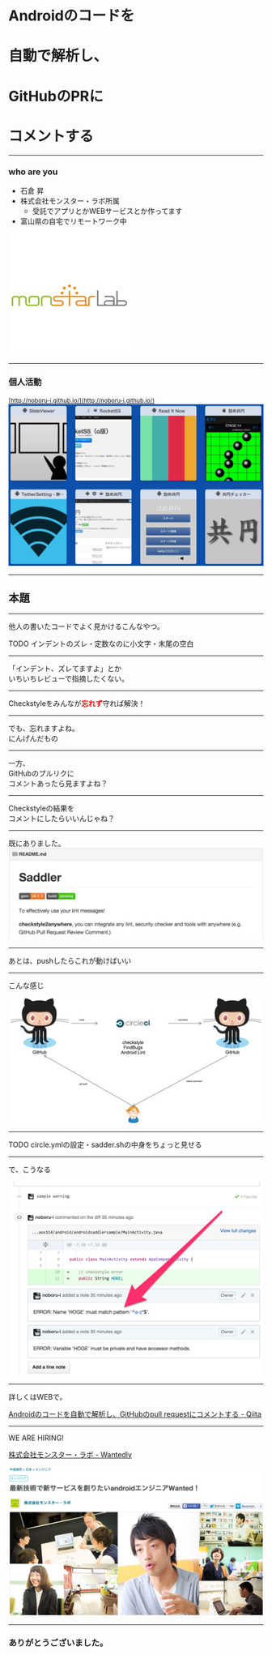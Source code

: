# Androidのコードを
# 自動で解析し、
# GitHubのPRに
# コメントする

---

### who are you

- 石倉 昇
- 株式会社モンスター・ラボ所属
  - 受託でアプリとかWEBサービスとか作ってます
- 富山県の自宅でリモートワーク中

<img src="img/ml.png" style="border: none">

---

### 個人活動

<small>[http://noboru-i.github.io/](http://noboru-i.github.io/)</small>
<img src="img/private_work.png" style="border: none">

---

## 本題

---

他人の書いたコードでよく見かけるこんなやつ。

TODO インデントのズレ・定数なのに小文字・末尾の空白

---

「インデント、ズレてますよ」とか  
いちいちレビューで指摘したくない。

---

Checkstyleをみんなが<strong style="color: red;">忘れず</strong>守れば解決！

---

でも、忘れますよね。  
にんげんだもの

---

一方、  
GitHubのプルリクに  
コメントあったら見ますよね？

---

Checkstyleの結果を  
コメントにしたらいいんじゃね？

---

既にありました。
<img src="img/ruby-saddler.png">

---

あとは、pushしたらこれが動けばいい

---

こんな感じ

<img src="img/auto_review_image.png" style="background-color: white;">

---

TODO circle.ymlの設定・sadder.shの中身をちょっと見せる

---

で、こうなる

<img src="img/pull_request_sample.png">

---

詳しくはWEBで。

[Androidのコードを自動で解析し、GitHubのpull requestにコメントする - Qiita](http://qiita.com/noboru_i/items/2f30296db1c8a6dfbd9b)

---

WE ARE HIRING!

[株式会社モンスター・ラボ - Wantedly](https://www.wantedly.com/companies/monstarlab)

<img src="img/wantedly.png">

---

### ありがとうございました。
